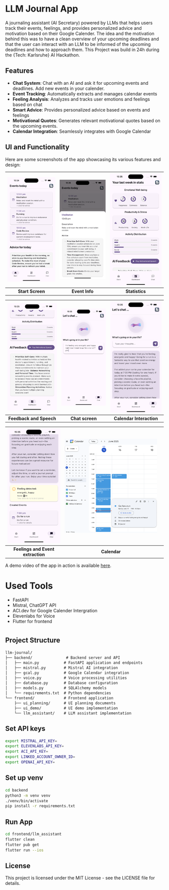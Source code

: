 # LLM Journal App
A journaling assistant (AI Secretary) powered by LLMs that helps users track their events, feelings, and provides personalized advice and motivation based on their Google Calender. 
The idea and the motivation behind this was to have a clean overview of your upcoming deadlines and that the user can interact with an LLM to be informed of the upcoming deadlines and how to approach them.
This Project was build in 24h during the {Tech: Karlsruhe} AI Hackathon.

## Features
- **Chat System**: Chat with an AI and ask it for upcoming events and deadlines. Add new events in your calender.
- **Event Tracking**: Automatically extracts and manages calendar events
- **Feeling Analysis**: Analyzes and tracks user emotions and feelings based on chat
- **Smart Advice**: Provides personalized advice based on events and feelings
- **Motivational Quotes**: Generates relevant motivational quotes based on the upcoming events.
- **Calendar Integration**: Seamlessly integrates with Google Calendar

## UI and Functionality

Here are some screenshots of the app showcasing its various features and design:

| ![Start Screen](frontend/ui_demo/ui_screenshot_1.png) | ![Event Info](frontend/ui_demo/ui_screenshot_2.png) | ![Statistics](frontend/ui_demo/ui_screenshot_3.png) |
|:-----------------------------------------------------:|:---------------------------------------------------:|:---------------------------------------------------:|
|                  **Start Screen**                   |                  **Event Info**                  |                  **Statistics**                  |

|  ![Feedback and Speech](frontend/ui_demo/ui_screenshot_4.png)  | ![Chat screen](frontend/ui_demo/ui_screenshot_6.png) | ![Calendar Interaction](frontend/ui_demo/ui_screenshot_7.png) |
|:--------------------------------------------------------------:|:----------------------------------------------------:|:-------------------------------------------------------------:|
|                    **Feedback and Speech**                     |                **Chat screen**                 |                    **Calendar Interaction**                     |

| ![Feelings and Event extraction](frontend/ui_demo/ui_screenshot_8.png) | ![Calendar](frontend/ui_demo/ui_screenshot_9.png) | |
|:--------------------------------------------------------------:|:----------------------------------------------------:|:-------------------------------------------------------------:|
|                    **Feelings and Event extraction**                     |                **Calendar**                 | |

A demo video of the app in action is available [here](frontend/ui_demo/ui_demo_video.mp4).

# Used Tools
- FastAPI
- Mistral, ChatGPT API
- ACI.dev for Google Calender Intergration
- Elevenlabs for Voice
- Flutter for frontend

#

## Project Structure

```
llm-journal/
├── backend/               # Backend server and API
│   ├── main.py           # FastAPI application and endpoints
│   ├── mistral.py        # Mistral AI integration
│   ├── gcal.py           # Google Calendar integration
│   ├── voice.py          # Voice processing utilities
│   ├── database.py       # Database configuration
│   ├── models.py         # SQLAlchemy models
│   └── requirements.txt  # Python dependencies
└── frontend/             # Frontend application
    ├── ui_planning/      # UI planning documents
    ├── ui_demo/          # UI demo implementation
    └── llm_assistant/    # LLM assistant implementation
```

## Set API keys

``` bash
export MISTRAL_API_KEY=
export ELEVENLABS_API_KEY=
export ACI_API_KEY=
export LINKED_ACCOUNT_OWNER_ID=
export OPENAI_API_KEY=
```

## Set up venv
``` bash
cd backend
python3 -m venv venv
./venv/bin/activate
pip install -r requirements.txt
```

## Run App
``` bash
cd frontend/llm_assistant
flutter clean
flutter pub get
flutter run --ios
```

## License

This project is licensed under the MIT License - see the LICENSE file for details.